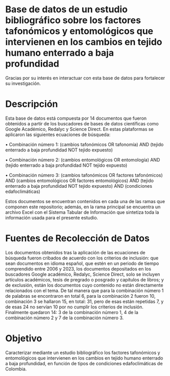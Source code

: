 # Base de datos de un estudio bibliográfico sobre los factores tafonómicos y entomológicos que intervienen en los cambios en tejido humano enterrado a baja profundidad

Gracias por su interés en interactuar con esta base de datos para fortalecer su investigación.

# Descripción

Esta base de datos está compuesta por 14 documentos que fueron obtenidos a partir de los buscadores de bases de datos científicas como Google Académico, Redalyc y Science Direct. En estas plataformas se aplicaron las siguientes ecuaciones de búsqueda:  

•	Combinación número 1: (cambios tafonómicos OR tafonomía) AND (tejido enterrado a baja profundidad NOT tejido expuesto) 

•	Combinación número 2: (cambios entomológicos OR entomología) AND (tejido enterrado a baja profundidad NOT tejido expuesto)

•	Combinación número 3: (cambios tafonómicos OR factores tafonómicos) AND (cambios entomológicos OR factores entomológicos) AND (tejido enterrado a baja profundidad NOT tejido expuesto) AND (condiciones edafoclimáticas)

Estos documentos se encuentran contenidos en cada una de las ramas que componen este repositorio; además, en la rama principal se encuentra un archivo Excel con el Sistema Tabular de Información que sintetiza toda la información usada para el presente estudio.

# Fuentes de Recolección de Datos

Los documentos obtenidos tras la aplicación de las ecuaciones de búsqueda fueron cribados de acuerdo con los criterios de inclusión: que sean documentos en idioma español, que estén en un periodo de tiempo comprendido entre 2006 y 2023, los documentos depositados en los buscadores Google académico, Redalyc, Science Direct, solo se incluyen artículos académicos, tesis de pregrado o posgrado y capítulos de libros; y de exclusión, están los documentos cuyo contenido no están directamente relacionados con el tema. De tal manera que para la combinación número 1 de palabras se encontraron en total 6, para la combinación 2 fueron 10, combinación 3 se hallaron 15, en total: 31, pero de esas están repetidas 7, y de esas 24 no servían 10 por no cumplir los criterios de inclusión. Finalmente quedaron 14: 3 de la combinación número 1, 4 de la combinación número 2 y 7 de la combinación número 3.

# Objetivo

Caracterizar mediante un estudio bibliográfico los factores tafonómicos y entomológicos que intervienen en los cambios en tejido humano enterrado a baja profundidad, en función de tipos de condiciones edafoclimáticas de Colombia.
